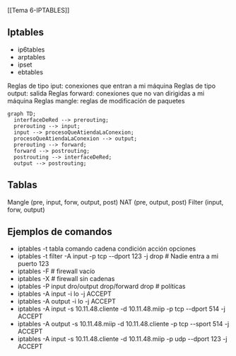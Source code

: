 [[Tema 6-IPTABLES]]

## Iptables

+ ip6tables
+ arptables
+ ipset
+ ebtables

Reglas de tipo iput: conexiones que entran a mi máquina
Reglas de tipo output: salida
Reglas forward: conexiones que no van dirigidas a mi máquina
Reglas mangle: reglas de modificación de paquetes

```mermaid
graph TD;
  interfaceDeRed --> prerouting;
  prerouting --> input;
  input --> procesoQueAtiendaLaConexion;
  procesoQueAtiendaLaConexion --> output;
  prerouting --> forward;
  forward --> postrouting;
  postrouting --> interfaceDeRed;
  output --> postrouting;

```

## Tablas
Mangle (pre, input, forw, output, post)
NAT (pre, output, post)
Filter (input, forw, output)

## Ejemplos de comandos
+ iptables -t tabla comando cadena condición acción opciones
+ iptables -t filter -A input -p tcp --dport 123 -j drop # Nadie entra a mi puerto 123
+ iptables -F # firewall vacío
+ iptables -X # firewall sin cadenas
+ iptables -P input dro/output drop/forward drop # políticas
+ iptables -A input -i lo -j ACCEPT
+ iptables -A output -i lo -j ACCEPT
+ iptables -A input -s 10.11.48.cliente -d 10.11.48.miip -p tcp --dport 514 -j ACCEPT
+ iptables -A output -s 10.11.48.miip -d 10.11.48.cliente -p tcp --sport 514 -j ACCEPT
+  iptables -A input -s 10.11.48.cliente -d 10.11.48.miip -p udp --dport 123 -j ACCEPT